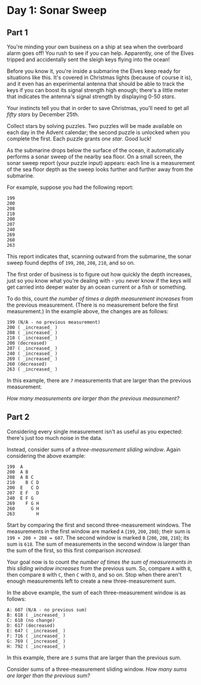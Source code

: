# Day 1: Sonar Sweep


## Part 1
You're minding your own business on a ship at sea when the overboard alarm
goes off! You rush to see if you can help. Apparently, one of the Elves
tripped and accidentally sent the sleigh keys flying into the ocean!

Before you know it, you're inside a submarine the Elves keep ready for
situations like this. It's covered in Christmas lights (because of course it
is), and it even has an experimental antenna that should be able to track the
keys if you can boost its signal strength high enough; there's a little meter
that indicates the antenna's signal strength by displaying 0-50 _stars_.

Your instincts tell you that in order to save Christmas, you'll need to get
all _fifty stars_ by December 25th.

Collect stars by solving puzzles. Two puzzles will be made available on each
day in the Advent calendar; the second puzzle is unlocked when you complete
the first. Each puzzle grants _one star_. Good luck!

As the submarine drops below the surface of the ocean, it automatically
performs a sonar sweep of the nearby sea floor. On a small screen, the sonar
sweep report (your puzzle input) appears: each line is a measurement of the
sea floor depth as the sweep looks further and further away from the
submarine.

For example, suppose you had the following report:

    
    
    199
    200
    208
    210
    200
    207
    240
    269
    260
    263
    

This report indicates that, scanning outward from the submarine, the sonar
sweep found depths of `199`, `200`, `208`, `210`, and so on.

The first order of business is to figure out how quickly the depth increases,
just so you know what you're dealing with - you never know if the keys will
get carried into deeper water by an ocean current or a fish or something.

To do this, count _the number of times a depth measurement increases_ from the
previous measurement. (There is no measurement before the first measurement.)
In the example above, the changes are as follows:

    
    
    199 (N/A - no previous measurement)
    200 ( _increased_ )
    208 ( _increased_ )
    210 ( _increased_ )
    200 (decreased)
    207 ( _increased_ )
    240 ( _increased_ )
    269 ( _increased_ )
    260 (decreased)
    263 ( _increased_ )
    

In this example, there are _`7`_ measurements that are larger than the
previous measurement.

_How many measurements are larger than the previous measurement?_




## Part 2


Considering every single measurement isn't as useful as you expected: there's
just too much noise in the data.

Instead, consider sums of a _three-measurement sliding window_. Again
considering the above example:

    
    
    199  A      
    200  A B    
    208  A B C  
    210    B C D
    200  E   C D
    207  E F   D
    240  E F G  
    269    F G H
    260      G H
    263        H
    

Start by comparing the first and second three-measurement windows. The
measurements in the first window are marked `A` (`199`, `200`, `208`); their
sum is `199 + 200 + 208 = 607`. The second window is marked `B` (`200`, `208`,
`210`); its sum is `618`. The sum of measurements in the second window is
larger than the sum of the first, so this first comparison _increased_.

Your goal now is to count _the number of times the sum of measurements in this
sliding window increases_ from the previous sum. So, compare `A` with `B`,
then compare `B` with `C`, then `C` with `D`, and so on. Stop when there
aren't enough measurements left to create a new three-measurement sum.

In the above example, the sum of each three-measurement window is as follows:

    
    
    A: 607 (N/A - no previous sum)
    B: 618 ( _increased_ )
    C: 618 (no change)
    D: 617 (decreased)
    E: 647 ( _increased_ )
    F: 716 ( _increased_ )
    G: 769 ( _increased_ )
    H: 792 ( _increased_ )
    

In this example, there are _`5`_ sums that are larger than the previous sum.

Consider sums of a three-measurement sliding window. _How many sums are larger
than the previous sum?_


